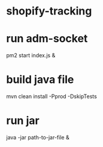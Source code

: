 # shopify-tracking

# run adm-socket
pm2 start index.js &

# build java file
mvn clean install -Pprod -DskipTests

# run jar
java -jar path-to-jar-file &
